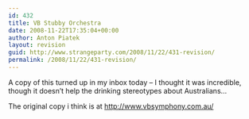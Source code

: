 ```yaml
---
id: 432
title: VB Stubby Orchestra
date: 2008-11-22T17:35:04+00:00
author: Anton Piatek
layout: revision
guid: http://www.strangeparty.com/2008/11/22/431-revision/
permalink: /2008/11/22/431-revision/
---
```

A copy of this turned up in my inbox today &#8211; I thought it was incredible, though it doesn&#8217;t help the drinking stereotypes about Australians&#8230;



The original copy i think is at <http://www.vbsymphony.com.au/>